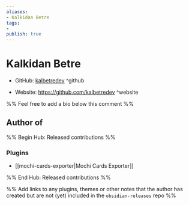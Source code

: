 ```yaml
---
aliases:
- Kalkidan Betre
tags:
- 
publish: true
---
```


# Kalkidan Betre

- GitHub: [kalbetredev](https://github.com/kalbetredev/) ^github
<!-- - Discord: `@` ^discord-->
- Website: <https://github.com/kalbetredev> ^website
<!-- - [[Publish sites|Publish site]]: ^publish-->

%% Feel free to add a bio below this comment %%


## Author of

%% Begin Hub: Released contributions %%
### Plugins
- [[mochi-cards-exporter|Mochi Cards Exporter]]

%% End Hub: Released contributions %%

%% Add links to any plugins, themes or other notes that the author has created but are not (yet) included in the `obsidian-releases` repo %%

<!--
### Unlisted plugins

- 
-->

<!--
### Others

- 
-->

<!--
## Sponsor this author

- [[GitHub sponsors]]: [Sponsor @kalbetredev on GitHub Sponsors](https://github.com/sponsors/kalbetredev) ^github-sponsor
- [[Buy me a coffee]]: ^buy-me-a-coffee
- [[PayPal]]: ^paypal
- [[Patreon]]: ^patreon

-->

<!--
## Follow this author

- [[YouTube Channels|On YouTube]]: ^youtube
- Twitter: ^twitter
- ...
-->